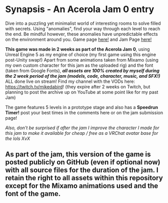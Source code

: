 # Synapsis - An Acerola Jam 0 entry
Dive into a puzzling yet minimalist world of interesting rooms to solve filled with secrets. Using "anomalies", find your way through each level to reach the end. Be mindful however, these anomalies have unpredictable effects on the environment around you.
Game page [here!](https://mikedabird.itch.io/synapsis) and Jam Page [here!](https://itch.io/jam/acerola-jam-0/rate/2576987)

**This game was made in 2 weeks as part of the Acerola Jam 0**, using Unreal Engine 5 as my engine of choice (my first game using this engine post-Unity swap!) Apart from some animations taken from Mixamo (using my own custom character for this jam as the uploaded rig) and the font (taken from Google Fonts), ***all assets are 100% created by myself during the 2 week period of the jam (models, code, character, music, and SFX!)*** ALL done live on stream! Find my channel with the VODs here: https://twitch.tv/mikedabird! (they expire after 2 weeks on Twitch, but planning to post the archive up on YouTube at some point like for my past Jam)

The game features 5 levels in a prototype stage and also has a **Speedrun Timer!** post your best times in the comments here or on the jam submission page!

*Also, don't be surprised if after the jam I improve the character I made for this jam to make it available for cheap / free as a VRChat avatar base for the lols XvX*

## As part of the jam, this version of the game is posted publicly on GitHub (even if optional now) with all source files for the duration of the jam. I retain the right to all assets within this repository except for the Mixamo animations used and the font of the game.
